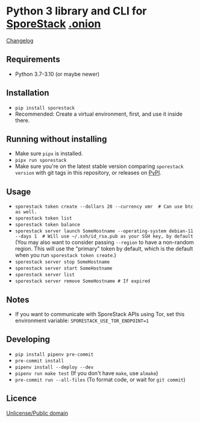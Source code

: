 # Python 3 library and CLI for [SporeStack](https://sporestack.com) [.onion](http://spore64i5sofqlfz5gq2ju4msgzojjwifls7rok2cti624zyq3fcelad.onion)

[Changelog](CHANGELOG.md)

## Requirements

* Python 3.7-3.10 (or maybe newer)

## Installation

* `pip install sporestack`
* Recommended: Create a virtual environment, first, and use it inside there.

## Running without installing

* Make sure `pipx` is installed.
* `pipx run sporestack`
* Make sure you're on the latest stable version comparing `sporestack version` with git tags in this repository, or releases on [PyPI](https://pypi.org/project/sporestack/).

## Usage

* `sporestack token create --dollars 20 --currency xmr  # Can use btc as well.`
* `sporestack token list`
* `sporestack token balance`
* `sporestack server launch SomeHostname --operating-system debian-11 --days 1  # Will use ~/.ssh/id_rsa.pub as your SSH key, by default`
(You may also want to consider passing `--region` to have a non-random region. This will use the "primary" token by default, which is the default when you run `sporestack token create`.)
* `sporestack server stop SomeHostname`
* `sporestack server start SomeHostname`
* `sporestack server list`
* `sporestack server remove SomeHostname # If expired`

## Notes

* If you want to communicate with SporeStack APIs using Tor, set this environment variable: `SPORESTACK_USE_TOR_ENDPOINT=1`

## Developing

* `pip install pipenv pre-commit`
* `pre-commit install`
* `pipenv install --deploy --dev`
* `pipenv run make test` (If you don't have `make`, use `almake`)
* `pre-commit run --all-files` (To format code, or wait for `git commit`)

## Licence

[Unlicense/Public domain](LICENSE.txt)

